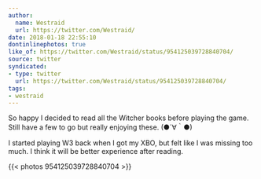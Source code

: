 ```yaml
---
author:
  name: Westraid
  url: https://twitter.com/Westraid/
date: 2018-01-18 22:55:10
dontinlinephotos: true
like_of: https://twitter.com/Westraid/status/954125039728840704/
source: twitter
syndicated:
- type: twitter
  url: https://twitter.com/Westraid/status/954125039728840704/
tags:
- westraid
---
```


So happy I decided to read all the Witcher books before playing the game. Still have a few to go but really enjoying these. (●´∀｀●)

I started playing W3 back when I got my XBO, but felt like I was missing too much. I think it will be better experience after reading. 

{{< photos 954125039728840704 >}}